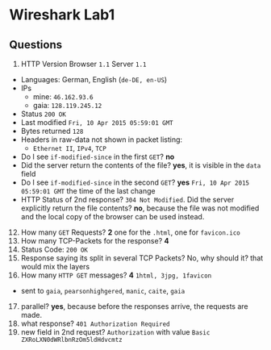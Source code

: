 # Wireshark Lab1

## Questions
1. HTTP Version Browser `1.1` Server `1.1`
- Languages: German, English (`de-DE, en-US`)
- IPs
  - mine: `46.162.93.6`
  - gaia: `128.119.245.12`
- Status `200 OK`
- Last modified `Fri, 10 Apr 2015 05:59:01 GMT`
- Bytes returned `128`
- Headers in raw-data not shown in packet listing:
  - `Ethernet II`, `IPv4`, `TCP`
- Do I see `if-modified-since` in the first `GET`? **no**
- Did the server return the contents of the file? **yes**, it is visible in the `data` field
- Do I see `if-modified-since` in the second `GET`? **yes** `Fri, 10 Apr 2015 05:59:01 GMT` the time of the last change
- HTTP Status of 2nd response? `304 Not Modified`. Did the server explicitly return the file contents? **no**, because the file was not modified and the local copy of the browser can be used instead.
12. How many `GET` Requests? **2** one for the `.html`, one for `favicon.ico`
13. How many TCP-Packets for the response? **4**
14. Status Code: `200 OK`
15. Response saying its split in several TCP Packets? No, why should it? that would mix the layers
16. How many `HTTP GET` messages? **4** `1html, 3jpg, 1favicon`
  - sent to `gaia`, `pearsonhighgered`, `manic`, `caite`, `gaia`
17. parallel? **yes**, because before the responses arrive, the requests are made. 
18. what response? `401 Authorization Required`
19. new field in 2nd request? `Authorization` with value `Basic ZXRoLXN0dWRlbnRzOm5ldHdvcmtz`
